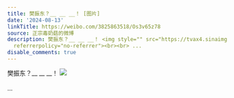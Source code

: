 ```yaml
---
title: 樊振东？__ __ __！ [图片]
date: '2024-08-13'
linkTitle: https://weibo.com/3825863518/Os3v65z78
source: 正宗毒奶菇的微博
description: 樊振东？__ __ __！ <img style="" src="https://tvax4.sinaimg.cn/large/e40a0b5egy1hsm2ogjbucj20op02itag.jpg"
  referrerpolicy="no-referrer"><br><br> ...
disable_comments: true
---
```

樊振东？__ __ __！ <img style="" src="https://tvax4.sinaimg.cn/large/e40a0b5egy1hsm2ogjbucj20op02itag.jpg" referrerpolicy="no-referrer"><br><br> ...